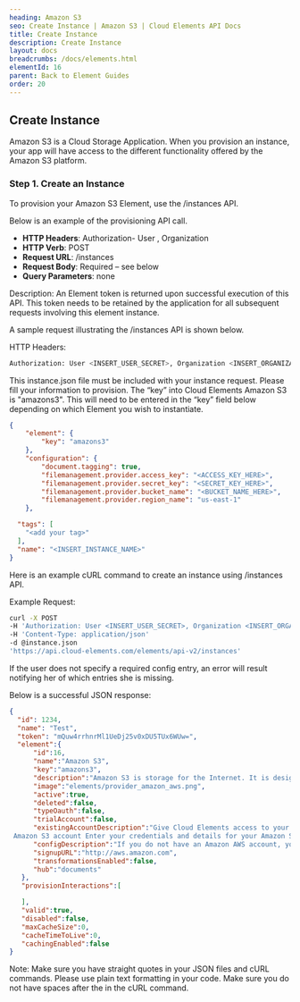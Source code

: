 ```yaml
---
heading: Amazon S3
seo: Create Instance | Amazon S3 | Cloud Elements API Docs
title: Create Instance
description: Create Instance
layout: docs
breadcrumbs: /docs/elements.html
elementId: 16
parent: Back to Element Guides
order: 20
---
```


## Create Instance

Amazon S3 is a Cloud Storage Application. When you provision an instance, your app will have access to the different functionality offered by the Amazon S3 platform.

### Step 1. Create an Instance

To provision your Amazon S3 Element, use the /instances API.

Below is an example of the provisioning API call.

* __HTTP Headers__: Authorization- User <user secret>, Organization <organization secret>
* __HTTP Verb__: POST
* __Request URL__: /instances
* __Request Body__: Required – see below
* __Query Parameters__: none

Description: An Element token is returned upon successful execution of this API. This token needs to be retained by the application for all subsequent requests involving this element instance.

A sample request illustrating the /instances API is shown below.

HTTP Headers:

```bash
Authorization: User <INSERT_USER_SECRET>, Organization <INSERT_ORGANIZATION_SECRET>

```
This instance.json file must be included with your instance request.  Please fill your information to provision.  The “key” into Cloud Elements Amazon S3 is "amazons3".  This will need to be entered in the “key” field below depending on which Element you wish to instantiate.

```JSON
{
    "element": {
        "key": "amazons3"
    },
    "configuration": {
        "document.tagging": true,
        "filemanagement.provider.access_key": "<ACCESS_KEY_HERE>",
        "filemanagement.provider.secret_key": "<SECRET_KEY_HERE>",
        "filemanagement.provider.bucket_name": "<BUCKET_NAME_HERE>",
        "filemanagement.provider.region_name": "us-east-1"
    },

  "tags": [
    "<add your tag>"
  ],
  "name": "<INSERT_INSTANCE_NAME>"
}
```

Here is an example cURL command to create an instance using /instances API.

Example Request:

```bash
curl -X POST
-H 'Authorization: User <INSERT_USER_SECRET>, Organization <INSERT_ORGANIZATION_SECRET>'
-H 'Content-Type: application/json'
-d @instance.json
'https://api.cloud-elements.com/elements/api-v2/instances'
```

If the user does not specify a required config entry, an error will result notifying her of which entries she is missing.

Below is a successful JSON response:

```JSON
{
  "id": 1234,
  "name": "Test",
  "token": "mQuw4rrhnrMl1UeDj25v0xDU5TUx6WUw=",
  "element":{
      "id":16,
      "name":"Amazon S3",
      "key":"amazons3",
      "description":"Amazon S3 is storage for the Internet. It is designed to make web-scale computing easier for developers.",
      "image":"elements/provider_amazon_aws.png",
      "active":true,
      "deleted":false,
      "typeOauth":false,
      "trialAccount":false,
      "existingAccountDescription":"Give Cloud Elements access to your existing
 Amazon S3 account Enter your credentials and details for your Amazon S3 Account",
      "configDescription":"If you do not have an Amazon AWS account, you can create one at Amazon AWS Signup",
      "signupURL":"http://aws.amazon.com",
      "transformationsEnabled":false,
      "hub":"documents"
   },
   "provisionInteractions":[

   ],
   "valid":true,
   "disabled":false,
   "maxCacheSize":0,
   "cacheTimeToLive":0,
   "cachingEnabled":false
}
```

Note:  Make sure you have straight quotes in your JSON files and cURL commands.  Please use plain text formatting in your code.  Make sure you do not have spaces after the in the cURL command.
